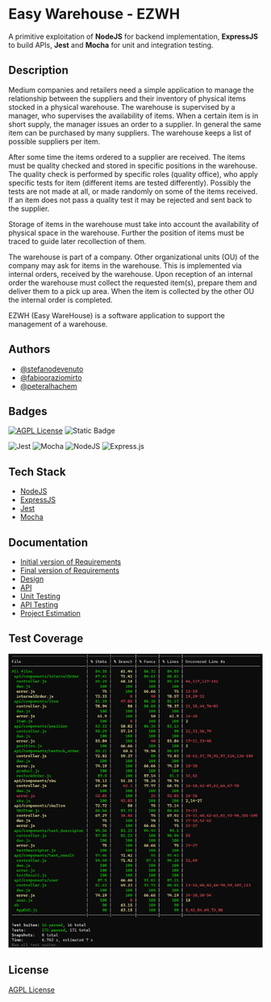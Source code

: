 
# Easy Warehouse - EZWH

A primitive exploitation of **NodeJS** for backend implementation, **ExpressJS** to build APIs, **Jest** and **Mocha** for unit and integration testing.



## Description 

Medium companies and retailers need a simple application to manage the relationship between the suppliers and their inventory of physical items stocked in a physical warehouse. The warehouse is supervised by a manager, who supervises the availability of items. When a certain item is in short supply, the manager issues an order to a supplier. In general the same item can be purchased by many suppliers. The warehouse keeps a list of possible suppliers per item.

After some time the items ordered to a supplier are received. The items must be quality checked and stored in specific positions in the warehouse. The quality check is performed by specific roles (quality office), who apply specific tests for item (different items are tested differently). Possibly the tests are not made at all, or made randomly on some of the items received. If an item does not pass a quality test it may be rejected and sent back to the supplier.

Storage of items in the warehouse must take into account the availability of physical space in the warehouse. Further the position of items must be traced to guide later recollection of them.

The warehouse is part of a company. Other organizational units (OU) of the company may ask for items in the warehouse. This is implemented via internal orders, received by the warehouse. Upon reception of an internal order the warehouse must collect the requested item(s), prepare them and deliver them to a pick up area. When the item is collected by the other OU the internal order is completed.

EZWH (Easy WareHouse) is a software application to support the management of a warehouse.
## Authors

- [@stefanodevenuto](https://github.com/stefanodevenuto)
- [@fabiooraziomirto](https://github.com/fabiooraziomirto)
- [@peteralhachem](https://github.com/peteralhachem)


## Badges


[![AGPL License](https://img.shields.io/badge/license-AGPL-blue.svg)](http://www.gnu.org/licenses/agpl-3.0)
![Static Badge](https://img.shields.io/badge/university-poliTO-green)

![Jest](https://img.shields.io/badge/-jest-%23C21325?style=for-the-badge&logo=jest&logoColor=white)
![Mocha](https://img.shields.io/badge/-mocha-%238D6748?style=for-the-badge&logo=mocha&logoColor=white)
![NodeJS](https://img.shields.io/badge/node.js-6DA55F?style=for-the-badge&logo=node.js&logoColor=white)
![Express.js](https://img.shields.io/badge/express.js-%23404d59.svg?style=for-the-badge&logo=express&logoColor=%2361DAFB)





## Tech Stack

- [NodeJS](https://nodejs.org/en)
- [ExpressJS](https://expressjs.com/)
- [Jest](https://jestjs.io/)
- [Mocha](https://mochajs.org/)


## Documentation

- [Initial version of Requirements](docs\RequirementsDocument.md)
- [Final version of Requirements](docs\OfficialRequirements.md)
- [Design](docs\DesignDocument.md)
- [API](docs\API.md)
- [Unit Testing](docs\UnitTestReport.md)
- [API Testing](docs\ApiTestReport.md)
- [Project Estimation](docs\Estimation.md)


## Test Coverage

![App Screenshot](images\coverage.png)

## License

[AGPL License](https://www.gnu.org/licenses/agpl-3.0)

